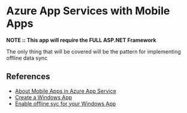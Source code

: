 # Azure App Services with Mobile Apps

**NOTE :: This app will require the FULL ASP.NET Framework**  

The only thing that will be covered will be the pattern for implementing offline data sync 

## References

* [About Mobile Apps in Azure App Service](https://docs.microsoft.com/en-us/azure/app-service-mobile/app-service-mobile-value-prop)
* [Create a Windows App](https://docs.microsoft.com/en-us/azure/app-service-mobile/app-service-mobile-windows-store-dotnet-get-started)
* [Enable offline syc for your Windows App](https://docs.microsoft.com/en-us/azure/app-service-mobile/app-service-mobile-windows-store-dotnet-get-started-offline-data)